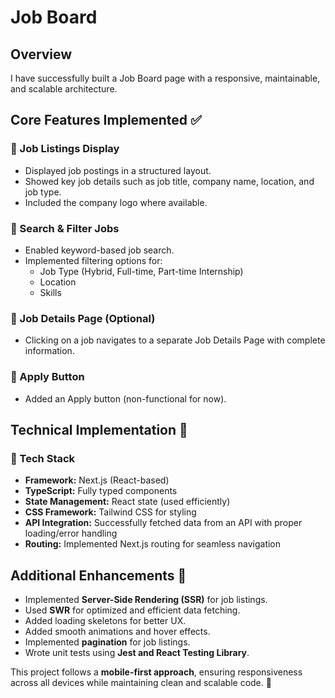 # Job Board

## Overview

I have successfully built a Job Board page with a responsive, maintainable, and scalable architecture.

## Core Features Implemented ✅

### 🔹 Job Listings Display

- Displayed job postings in a structured layout.
- Showed key job details such as job title, company name, location, and job type.
- Included the company logo where available.

### 🔹 Search & Filter Jobs

- Enabled keyword-based job search.
- Implemented filtering options for:
  - Job Type (Hybrid, Full-time, Part-time Internship)
  - Location
  - Skills

### 🔹 Job Details Page (Optional)

- Clicking on a job navigates to a separate Job Details Page with complete information.

### 🔹 Apply Button

- Added an Apply button (non-functional for now).

## Technical Implementation 🔧

### 🔹 Tech Stack

- **Framework:** Next.js (React-based)
- **TypeScript:** Fully typed components
- **State Management:** React state (used efficiently)
- **CSS Framework:** Tailwind CSS for styling
- **API Integration:** Successfully fetched data from an API with proper loading/error handling
- **Routing:** Implemented Next.js routing for seamless navigation

## Additional Enhancements 🎯

- Implemented **Server-Side Rendering (SSR)** for job listings.
- Used **SWR** for optimized and efficient data fetching.
- Added loading skeletons for better UX.
- Added smooth animations and hover effects.
- Implemented **pagination** for job listings.
- Wrote unit tests using **Jest and React Testing Library**.

This project follows a **mobile-first approach**, ensuring responsiveness across all devices while maintaining clean and scalable code. 🚀
